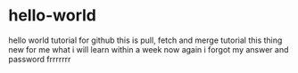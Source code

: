 # hello-world
hello world tutorial for github
this is pull, fetch and merge tutorial this thing new for me
what i will learn within a week
now again i forgot my answer and password
frrrrrrr